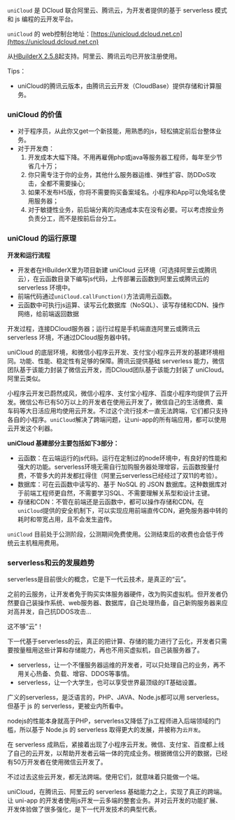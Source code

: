`uniCloud` 是 DCloud 联合阿里云、腾讯云，为开发者提供的基于 serverless 模式和 js 编程的云开发平台。

`uniCloud` 的 web控制台地址：[https://unicloud.dcloud.net.cn](https://unicloud.dcloud.net.cn)

从[HBuilderX 2.5.8](https://www.dcloud.io/hbuilderx.html)起支持。阿里云、腾讯云均已开放注册使用。

Tips：

- uniCloud的腾讯云版本，由腾讯云云开发（CloudBase）提供存储和计算服务。

### uniCloud 的价值

- 对于程序员，从此你又get一个新技能，用熟悉的js，轻松搞定前后台整体业务。
- 对于开发商：
    1. 开发成本大幅下降。不用再雇佣php或java等服务器工程师，每年至少节省几十万；
    2. 你只需专注于你的业务，其他什么服务器运维、弹性扩容、防DDoS攻击，全都不需要操心;
    3. 如果不发布H5版，你将不需要购买备案域名。小程序和App可以免域名使用服务器；
    4. 对于敏捷性业务，前后端分离的沟通成本实在没有必要。可以考虑按业务负责分工，而不是按前后台分工。

### uniCloud 的运行原理

**开发和运行流程**
- 开发者在HBuilderX里为项目新建 uniCloud 云环境（可选择阿里云或腾讯云），在云函数目录下编写js代码，上传部署云函数到阿里云或腾讯云的 serverless 环境中。
- 前端代码通过`uniCloud.callFunction()`方法调用云函数。
- 云函数中可执行js运算、读写云化数据库（NoSQL）、读写存储和CDN、操作网络，给前端返回数据

开发过程，连接DCloud服务器；运行过程是手机端直连阿里云或腾讯云 serverless 环境，不通过DCloud服务器中转。

uniCloud 的底层环境，和微信小程序云开发、支付宝小程序云开发的基建环境相同。功能、性能、稳定性有足够的保障。腾讯云提供基础 serverless 能力，微信团队基于该能力封装了微信云开发，而DCloud团队基于该能力封装了 uniCloud。阿里云类似。

小程序云开发已蔚然成风，微信小程序、支付宝小程序、百度小程序均提供了云开发。微信公布已有50万以上的开发者在使用云开发了，微信自己的生活缴费、乘车码等大日活应用均使用云开发。不过这个流行技术一直无法跨端，它们都只支持各自的小程序。`uniCloud`解决了跨端问题，让uni-app的所有端应用，都可以使用云开发这个利器。

**uniCloud 基建部分主要包括如下3部分：**
- 云函数：在云端运行的js代码。运行在定制过的node环境中，有良好的性能和强大的功能。serverless环境无需自行加购服务器处理增容，云函数按量付费，不管多大的并发都扛得住（阿里云serverless已经经过了双11的考验）。
- 数据库：可在云函数中读写的、基于 NoSQL 的 JSON 数据库。这种数据库对于前端工程师更自然，不需要学习SQL、不需要理解关系型和设计主键。
- 存储和CDN：不管在前端还是云函数中，都可以操作存储和CDN。在`uniCloud`提供的安全机制下，可以实现应用前端直传CDN，避免服务器中转的耗时和带宽占用，且不会发生盗传。

`uniCloud` 目前处于公测阶段，公测期间免费使用。公测结束后的收费也会低于传统云主机租用费用。

### serverless和云的发展趋势
serverless是目前很火的概念，它是下一代云技术，是真正的“云”。

之前的云服务，让开发者免于购买实体服务器硬件，改为购买虚拟机。但开发者仍然要自己装操作系统、web服务器、数据库，自己处理热备，自己新购服务器来应对高并发，自己抗DDOS攻击...

这不够“云”！

下一代基于serverless的云，真正的把计算、存储的能力进行了云化，开发者只需要按量租用这些计算和存储能力，再也不用买虚拟机，自己装服务器了。
- serverless，让一个不懂服务器运维的开发者，可以只处理自己的业务，再不用关心热备、负载、增容、DDOS等事情。
- serverless，让一个大学生，也可以享受世界最顶级的IT基础设置。

广义的serverless，是泛语言的，PHP、JAVA、Node.js都可以用 serverless。但基于 js 的 serverless，更被业内所看中。

nodejs的性能本身就高于PHP，serverless又降低了js工程师进入后端领域的门槛，所以基于 Node.js 的 serverless 取得更大的发展，并被称为`云开发`。

在 serverless 成熟后，紧接着出现了小程序云开发。微信、支付宝、百度都上线了自己的云开发，以帮助开发者云端一体的完成业务。根据微信公开的数据，已经有50万开发者在使用微信云开发了。

不过过去这些云开发，都无法跨端。使用它们，就意味着只能做一个端。

uniCloud，在腾讯云、阿里云的 serverless 基础能力之上，实现了真正的跨端。让 uni-app 的开发者使用js开发一云多端的整套业务。并对云开发的功能扩展、开发体验做了很多强化，是下一代开发技术的典型代表。
